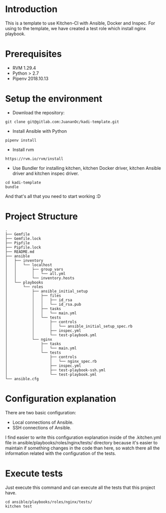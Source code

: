 Introduction
============

This is a template to use Kitchen-CI with Ansible, Docker and Inspec. For using to the template, we have created a test role which install nginx playbook.

Prerequisites
=============

* RVM 1.29.4
* Python > 2.7
* Pipenv 2018.10.13

Setup the environment
=====================

* Download the repository:

```
git clone git@gitlab.com:JuananOc/kadi-template.git
```

* Install Ansible with Python

```
pipenv install
```

* Install rvm

```
https://rvm.io/rvm/install
```


* Use Bundler for installing kitchen, kitchen Docker driver, kitchen Ansible driver and kitchen inspec driver.

```
cd kadi-template
bundle
```

And that's all that you need to start working :D

Project Structure
=================

```
.
├── Gemfile
├── Gemfile.lock
├── Pipfile
├── Pipfile.lock
├── README.md
├── ansible
│   ├── inventory
│   │   └── localhost
│   │       ├── group_vars
│   │       │   └── all.yml
│   │       └── inventory.hosts
│   └── playbooks
│       └── roles
│           ├── ansible_initial_setup
│           │   ├── files
│           │   │   ├── id_rsa
│           │   │   └── id_rsa.pub
│           │   ├── tasks
│           │   │   └── main.yml
│           │   └── tests
│           │       ├── controls
│           │       │   └── ansible_initial_setup_spec.rb
│           │       ├── inspec.yml
│           │       └── test-playbook.yml
│           └── nginx
│               ├── tasks
│               │   └── main.yml
│               └── tests
│                   ├── controls
│                   │   └── nginx_spec.rb
│                   ├── inspec.yml
│                   ├── test-playbook-ssh.yml
│                   └── test-playbook.yml
└── ansible.cfg
```

Configuration explanation
=========================

There are two basic configuration:

* Local connections of Ansible.
* SSH connections of Ansible. 

I find easier to write this configuration explanation inside of the .kitchen.yml file in ansible/playbooks/roles/nginx/tests/ directory because it's easier to maintain if something changes in the code than here, so watch there all the information related with the configuration of the tests.


Execute tests
=============

Just execute this command and can execute all the tests that this project have.

```shell
cd ansible/playbooks/roles/nginx/tests/ 
kitchen test
```

